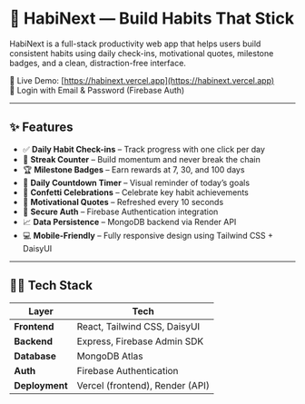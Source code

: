 # 🌱 HabiNext — Build Habits That Stick

HabiNext is a full-stack productivity web app that helps users build consistent habits using daily check-ins, motivational quotes, milestone badges, and a clean, distraction-free interface.

🚀 Live Demo: [https://habinext.vercel.app](https://habinext.vercel.app)  
🔐 Login with Email & Password (Firebase Auth)

---

## ✨ Features

- ✅ **Daily Habit Check-ins** – Track progress with one click per day
- 🎯 **Streak Counter** – Build momentum and never break the chain
- 🏆 **Milestone Badges** – Earn rewards at 7, 30, and 100 days
- 📅 **Daily Countdown Timer** – Visual reminder of today’s goals
- 🎉 **Confetti Celebrations** – Celebrate key habit achievements
- 🧠 **Motivational Quotes** – Refreshed every 10 seconds
- 👥 **Secure Auth** – Firebase Authentication integration
- 📈 **Data Persistence** – MongoDB backend via Render API
- 💻 **Mobile-Friendly** – Fully responsive design using Tailwind CSS + DaisyUI

---

## 🧑‍💻 Tech Stack

| Layer         | Tech                          |
|---------------|-------------------------------|
| **Frontend**  | React, Tailwind CSS, DaisyUI  |
| **Backend**   | Express, Firebase Admin SDK   |
| **Database**  | MongoDB Atlas                 |
| **Auth**      | Firebase Authentication       |
| **Deployment**| Vercel (frontend), Render (API) |
